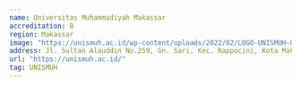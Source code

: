 ```yaml
---
name: Universitas Muhammadiyah Makassar
accreditation: B
region: Makassar
image: "https://unismuh.ac.id/wp-content/uploads/2022/02/LOGO-UNISMUH-01-1187x1536-1.png"
address: Jl. Sultan Alauddin No.259, Gn. Sari, Kec. Rappocini, Kota Makassar, Sulawesi Selatan 90221
url: "https://unismuh.ac.id/"
tag: UNISMUH
---
```

